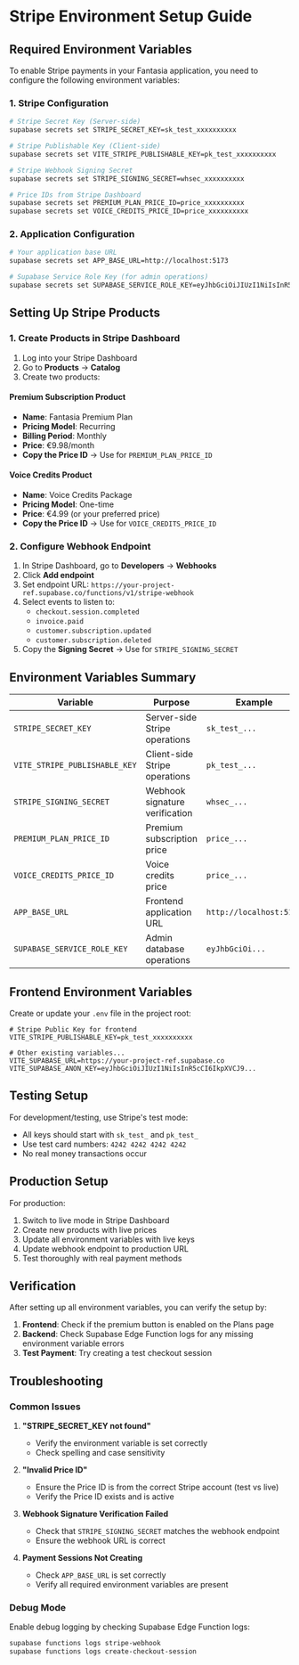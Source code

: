 # Stripe Environment Setup Guide

## Required Environment Variables

To enable Stripe payments in your Fantasia application, you need to configure the following environment variables:

### 1. Stripe Configuration

```bash
# Stripe Secret Key (Server-side)
supabase secrets set STRIPE_SECRET_KEY=sk_test_xxxxxxxxxx

# Stripe Publishable Key (Client-side)
supabase secrets set VITE_STRIPE_PUBLISHABLE_KEY=pk_test_xxxxxxxxxx

# Stripe Webhook Signing Secret
supabase secrets set STRIPE_SIGNING_SECRET=whsec_xxxxxxxxxx

# Price IDs from Stripe Dashboard
supabase secrets set PREMIUM_PLAN_PRICE_ID=price_xxxxxxxxxx
supabase secrets set VOICE_CREDITS_PRICE_ID=price_xxxxxxxxxx
```

### 2. Application Configuration

```bash
# Your application base URL
supabase secrets set APP_BASE_URL=http://localhost:5173

# Supabase Service Role Key (for admin operations)
supabase secrets set SUPABASE_SERVICE_ROLE_KEY=eyJhbGciOiJIUzI1NiIsInR5cCI6IkpXVCJ9...
```

## Setting Up Stripe Products

### 1. Create Products in Stripe Dashboard

1. Log into your Stripe Dashboard
2. Go to **Products** → **Catalog**
3. Create two products:

#### Premium Subscription Product
- **Name**: Fantasia Premium Plan
- **Pricing Model**: Recurring
- **Billing Period**: Monthly
- **Price**: €9.98/month
- **Copy the Price ID** → Use for `PREMIUM_PLAN_PRICE_ID`

#### Voice Credits Product
- **Name**: Voice Credits Package
- **Pricing Model**: One-time
- **Price**: €4.99 (or your preferred price)
- **Copy the Price ID** → Use for `VOICE_CREDITS_PRICE_ID`

### 2. Configure Webhook Endpoint

1. In Stripe Dashboard, go to **Developers** → **Webhooks**
2. Click **Add endpoint**
3. Set endpoint URL: `https://your-project-ref.supabase.co/functions/v1/stripe-webhook`
4. Select events to listen to:
   - `checkout.session.completed`
   - `invoice.paid`
   - `customer.subscription.updated`
   - `customer.subscription.deleted`
5. Copy the **Signing Secret** → Use for `STRIPE_SIGNING_SECRET`

## Environment Variables Summary

| Variable | Purpose | Example |
|----------|---------|---------|
| `STRIPE_SECRET_KEY` | Server-side Stripe operations | `sk_test_...` |
| `VITE_STRIPE_PUBLISHABLE_KEY` | Client-side Stripe operations | `pk_test_...` |
| `STRIPE_SIGNING_SECRET` | Webhook signature verification | `whsec_...` |
| `PREMIUM_PLAN_PRICE_ID` | Premium subscription price | `price_...` |
| `VOICE_CREDITS_PRICE_ID` | Voice credits price | `price_...` |
| `APP_BASE_URL` | Frontend application URL | `http://localhost:5173` |
| `SUPABASE_SERVICE_ROLE_KEY` | Admin database operations | `eyJhbGciOi...` |

## Frontend Environment Variables

Create or update your `.env` file in the project root:

```env
# Stripe Public Key for frontend
VITE_STRIPE_PUBLISHABLE_KEY=pk_test_xxxxxxxxxx

# Other existing variables...
VITE_SUPABASE_URL=https://your-project-ref.supabase.co
VITE_SUPABASE_ANON_KEY=eyJhbGciOiJIUzI1NiIsInR5cCI6IkpXVCJ9...
```

## Testing Setup

For development/testing, use Stripe's test mode:
- All keys should start with `sk_test_` and `pk_test_`
- Use test card numbers: `4242 4242 4242 4242`
- No real money transactions occur

## Production Setup

For production:
1. Switch to live mode in Stripe Dashboard
2. Create new products with live prices
3. Update all environment variables with live keys
4. Update webhook endpoint to production URL
5. Test thoroughly with real payment methods

## Verification

After setting up all environment variables, you can verify the setup by:

1. **Frontend**: Check if the premium button is enabled on the Plans page
2. **Backend**: Check Supabase Edge Function logs for any missing environment variable errors
3. **Test Payment**: Try creating a test checkout session

## Troubleshooting

### Common Issues

1. **"STRIPE_SECRET_KEY not found"**
   - Verify the environment variable is set correctly
   - Check spelling and case sensitivity

2. **"Invalid Price ID"**
   - Ensure the Price ID is from the correct Stripe account (test vs live)
   - Verify the Price ID exists and is active

3. **Webhook Signature Verification Failed**
   - Check that `STRIPE_SIGNING_SECRET` matches the webhook endpoint
   - Ensure the webhook URL is correct

4. **Payment Sessions Not Creating**
   - Check `APP_BASE_URL` is set correctly
   - Verify all required environment variables are present

### Debug Mode

Enable debug logging by checking Supabase Edge Function logs:
```bash
supabase functions logs stripe-webhook
supabase functions logs create-checkout-session
```
